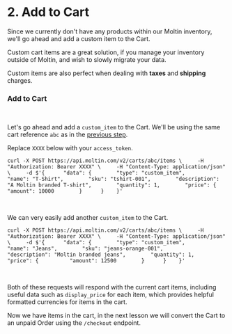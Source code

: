 # 2. Add to Cart

Since we currently don't have any products within our Moltin inventory, we'll go ahead and add a custom item to the Cart.

Custom cart items are a great solution, if you manage your inventory outside of Moltin, and wish to slowly migrate your data.

Custom items are also perfect when dealing with **taxes** and **shipping** charges.‌

### Add to Cart <a id="add-to-cart"></a>

‌

Let's go ahead and add a `custom_item` to the Cart. We'll be using the same cart reference `abc` as in the [previous step](https://app.gitbook.com/@moltin/s/guides/your-first-api-request/1.-authentication).

Replace `XXXX` below with your `access_token`.

```text
curl -X POST https://api.moltin.com/v2/carts/abc/items \     -H "Authorization: Bearer XXXX" \     -H "Content-Type: application/json" \     -d $'{      "data": {        "type": "custom_item",        "name": "T-Shirt",        "sku": "tshirt-001",        "description": "A Moltin branded T-shirt",        "quantity": 1,        "price": {          "amount": 10000        }      }    }'
```

‌

We can very easily add another `custom_item` to the Cart.

```text
curl -X POST https://api.moltin.com/v2/carts/abc/items \     -H "Authorization: Bearer XXXX" \     -H "Content-Type: application/json" \     -d $'{      "data": {        "type": "custom_item",        "name": "Jeans",        "sku": "jeans-orange-001",        "description": "Moltin branded jeans",        "quantity": 1,        "price": {          "amount": 12500        }      }    }'
```

‌

Both of these requests will respond with the current cart items, including useful data such as `display_price` for each item, which provides helpful formatted currencies for items in the cart.‌

Now we have items in the cart, in the next lesson we will convert the Cart to an unpaid Order using the `/checkout` endpoint.[  
](https://app.gitbook.com/@moltin/s/guides/your-first-api-request/3.-checkout)

